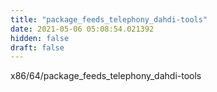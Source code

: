 ```yaml
---
title: "package_feeds_telephony_dahdi-tools"
date: 2021-05-06 05:08:54.021392
hidden: false
draft: false
---
```


x86/64/package_feeds_telephony_dahdi-tools

